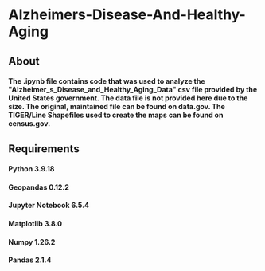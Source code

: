 # Alzheimers-Disease-And-Healthy-Aging
## About
#### The .ipynb file contains code that was used to analyze the "Alzheimer_s_Disease_and_Healthy_Aging_Data" csv file provided by the United States government. The data file is not provided here due to the size. The original, maintained file can be found on data.gov. The TIGER/Line Shapefiles used to create the maps can be found on census.gov.
## Requirements
#### Python 3.9.18
#### Geopandas 0.12.2
#### Jupyter Notebook 6.5.4
#### Matplotlib 3.8.0
#### Numpy 1.26.2
#### Pandas 2.1.4
